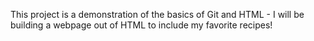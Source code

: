 This project is a demonstration of the basics of Git and HTML - I will be building a webpage out of HTML to include my favorite recipes!
